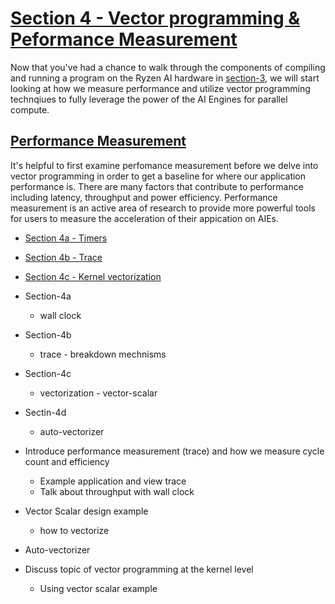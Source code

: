 <!---//===- README.md --------------------------*- Markdown -*-===//
//
// This file is licensed under the Apache License v2.0 with LLVM Exceptions.
// See https://llvm.org/LICENSE.txt for license information.
// SPDX-License-Identifier: Apache-2.0 WITH LLVM-exception
//
// Copyright (C) 2022, Advanced Micro Devices, Inc.
// 
//===----------------------------------------------------------------------===//-->

# <ins>Section 4 - Vector programming & Peformance Measurement</ins>

Now that you've had a chance to walk through the components of compiling and running a program on the Ryzen AI hardware in [section-3](../section-3), we will start looking at how we measure performance and utilize vector programming technqiues to fully leverage the power of the AI Engines for parallel compute.


## <ins>Performance Measurement</ins>
It's helpful to first examine perfomance measurement before we delve into vector programming in order to get a baseline for where our application performance is. There are many factors that contribute to performance including latency, throughput and power efficiency. Performance measurement is an active area of research to provide more powerful tools for users to measure the acceleration of their appication on AIEs. 

* [Section 4a - Timers](./section-4a)
* [Section 4b - Trace](./section-4b)
* [Section 4c - Kernel vectorization](./section-4c)


* Section-4a
    * wall clock
* Section-4b
    * trace - breakdown mechnisms
* Section-4c
    * vectorization - vector-scalar
* Sectin-4d
    * auto-vectorizer

* Introduce performance measurement (trace) and how we measure cycle count and efficiency
    * Example application and view trace
    * Talk about throughput with wall clock
* Vector Scalar design example
    * how to vectorize
* Auto-vectorizer



* Discuss topic of vector programming at the kernel level
    * Using vector scalar example